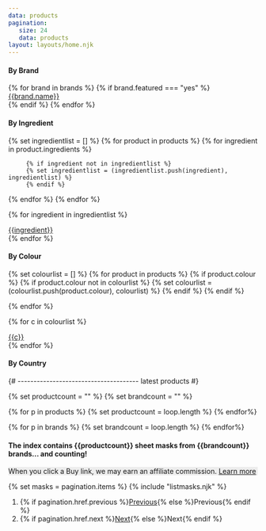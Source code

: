 ```yaml
---
data: products
pagination: 
   size: 24
   data: products
layout: layouts/home.njk
---
```


<div class="row">
   <div class="col-md-3 leftcol">

<h4 class="neutron">By Brand</h4>
<div class="row">
{% for brand in brands %}
{% if brand.featured === "yes" %}
<div class="col-6 product__set">
<a href="/sheet-masks/{{brand.name|slug|replace("'","")}}/" class="btn btn">
{{brand.name}}
</a>
</div>
{% endif   %}
{% endfor %}
<h4 class="neutron">By Ingredient</h4>
{% set ingredientlist = [] %}
{% for product in products %}
{% for ingredient in product.ingredients %}

         {% if ingredient not in ingredientlist %}
         {% set ingredientlist = (ingredientlist.push(ingredient), ingredientlist) %}
         {% endif %}

{% endfor %}
{% endfor %}

{% for ingredient in ingredientlist %}
<div class="col-6 product__set">
<a href="/sheet-masks/ingredients/{{ingredient|slug}}/" class="btn btn">
{{ingredient}}
</a>
</div>
{% endfor %}

<h4 class="neutron">By Colour</h4>
{% set colourlist = [] %}
{% for product in products %}
{% if product.colour %}
{% if product.colour not in colourlist %}
         {% set colourlist = (colourlist.push(product.colour), colourlist) %}
{% endif %}
{% endif %}

{% endfor %}

{% for c in colourlist %}
<div class="col-6 product__set">
<a href="/sheet-masks/colours/{{c|slug}}/" class="btn btn">
{{c}}
</a>
</div>
{% endfor %}

<h4 class="neutron">By Country</h4>
</div>

   </div>

   <div class="col-md-9">
   {# -------------------------------------- latest products #}

{% set productcount = "" %}
{% set brandcount = "" %}

{% for p in products %}
{% set productcount = loop.length %}
{% endfor%}

{% for p in brands %}
{% set brandcount = loop.length %}
{% endfor%}

<h4 class="text-center">The index contains <span>{{productcount}}</span> sheet masks from <span>{{brandcount}}</span> brands... and counting!</h4>
<p class="text-center" style="
    max-width: 100%;
    background: #ededed;
">When you click a Buy link, we may earn an affiliate commission. <a href="">Learn more</a></p>

   {% set masks = pagination.items %}
{% include "listmasks.njk" %}

 <ol>
    <li>{% if pagination.href.previous %}<a href="{{ pagination.href.previous }}">Previous</a>{% else %}Previous{% endif %}</li>
    <li>{% if pagination.href.next %}<a href="{{ pagination.href.next }}">Next</a>{% else %}Next{% endif %}</li>
  </ol>


   </div>
</div>